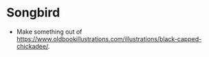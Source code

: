 # Songbird

* Make something out of https://www.oldbookillustrations.com/illustrations/black-capped-chickadee/.